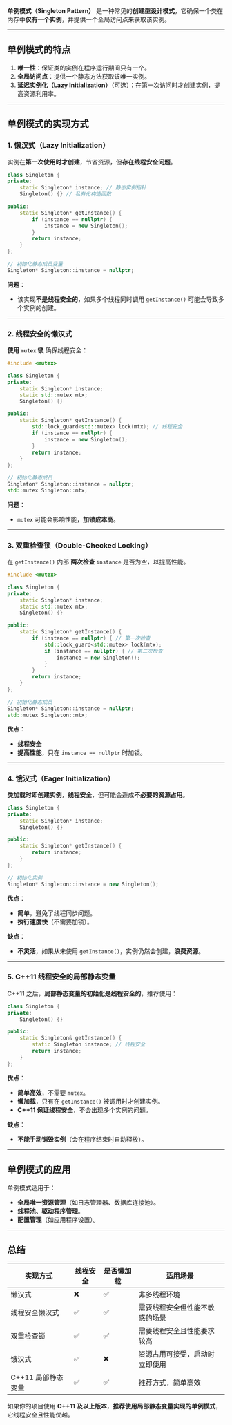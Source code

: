 **单例模式（Singleton Pattern）** 是一种常见的**创建型设计模式**，它确保一个类在内存中**仅有一个实例**，并提供一个全局访问点来获取该实例。

---

## **单例模式的特点**
1. **唯一性**：保证类的实例在程序运行期间只有一个。
2. **全局访问点**：提供一个静态方法获取该唯一实例。
3. **延迟实例化（Lazy Initialization）**（可选）：在第一次访问时才创建实例，提高资源利用率。

---

## **单例模式的实现方式**
### **1. 懒汉式（Lazy Initialization）**
实例在**第一次使用时才创建**，节省资源，但**存在线程安全问题**。
```cpp
class Singleton {
private:
    static Singleton* instance; // 静态实例指针
    Singleton() {} // 私有化构造函数

public:
    static Singleton* getInstance() {
        if (instance == nullptr) {
            instance = new Singleton();
        }
        return instance;
    }
};

// 初始化静态成员变量
Singleton* Singleton::instance = nullptr;
```
**问题**：
- 该实现**不是线程安全的**，如果多个线程同时调用 `getInstance()` 可能会导致多个实例的创建。

---

### **2. 线程安全的懒汉式**
**使用 `mutex` 锁** 确保线程安全：
```cpp
#include <mutex>

class Singleton {
private:
    static Singleton* instance;
    static std::mutex mtx;
    Singleton() {}

public:
    static Singleton* getInstance() {
        std::lock_guard<std::mutex> lock(mtx); // 线程安全
        if (instance == nullptr) {
            instance = new Singleton();
        }
        return instance;
    }
};

// 初始化静态成员
Singleton* Singleton::instance = nullptr;
std::mutex Singleton::mtx;
```
**问题**：
- `mutex` 可能会影响性能，**加锁成本高**。

---

### **3. 双重检查锁（Double-Checked Locking）**
在 `getInstance()` 内部 **两次检查** `instance` 是否为空，以提高性能。
```cpp
#include <mutex>

class Singleton {
private:
    static Singleton* instance;
    static std::mutex mtx;
    Singleton() {}

public:
    static Singleton* getInstance() {
        if (instance == nullptr) { // 第一次检查
            std::lock_guard<std::mutex> lock(mtx);
            if (instance == nullptr) { // 第二次检查
                instance = new Singleton();
            }
        }
        return instance;
    }
};

// 初始化静态成员
Singleton* Singleton::instance = nullptr;
std::mutex Singleton::mtx;
```
**优点**：
- **线程安全**
- **提高性能**，只在 `instance == nullptr` 时加锁。

---

### **4. 饿汉式（Eager Initialization）**
**类加载时即创建实例**，**线程安全**，但可能会造成**不必要的资源占用**。
```cpp
class Singleton {
private:
    static Singleton* instance;
    Singleton() {}

public:
    static Singleton* getInstance() {
        return instance;
    }
};

// 初始化实例
Singleton* Singleton::instance = new Singleton();
```
**优点**：
- **简单**，避免了线程同步问题。
- **执行速度快**（不需要加锁）。
  
**缺点**：
- **不灵活**，如果从未使用 `getInstance()`，实例仍然会创建，**浪费资源**。

---

### **5. C++11 线程安全的局部静态变量**
C++11 之后，**局部静态变量的初始化是线程安全的**，推荐使用：
```cpp
class Singleton {
private:
    Singleton() {}

public:
    static Singleton& getInstance() {
        static Singleton instance; // 线程安全
        return instance;
    }
};
```
**优点**：
- **简单高效**，不需要 `mutex`。
- **懒加载**，只有在 `getInstance()` 被调用时才创建实例。
- **C++11 保证线程安全**，不会出现多个实例的问题。

**缺点**：
- **不能手动销毁实例**（会在程序结束时自动释放）。

---

## **单例模式的应用**
单例模式适用于：
- **全局唯一资源管理**（如日志管理器、数据库连接池）。
- **线程池、驱动程序管理**。
- **配置管理**（如应用程序设置）。

---

## **总结**
| 实现方式 | 线程安全 | 是否懒加载 | 适用场景 |
|---------|---------|---------|---------|
| 懒汉式 | ❌ | ✅ | 非多线程环境 |
| 线程安全懒汉式 | ✅ | ✅ | 需要线程安全但性能不敏感的场景 |
| 双重检查锁 | ✅ | ✅ | 需要线程安全且性能要求较高 |
| 饿汉式 | ✅ | ❌ | 资源占用可接受，启动时立即使用 |
| C++11 局部静态变量 | ✅ | ✅ | 推荐方式，简单高效 |

如果你的项目使用 **C++11 及以上版本**，**推荐使用局部静态变量实现的单例模式**，它线程安全且性能优越。